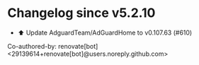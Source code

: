 # Changelog since v5.2.10
- ⬆️ Update AdguardTeam/AdGuardHome to v0.107.63 (#610)

Co-authored-by: renovate[bot] <29139614+renovate[bot]@users.noreply.github.com> 
